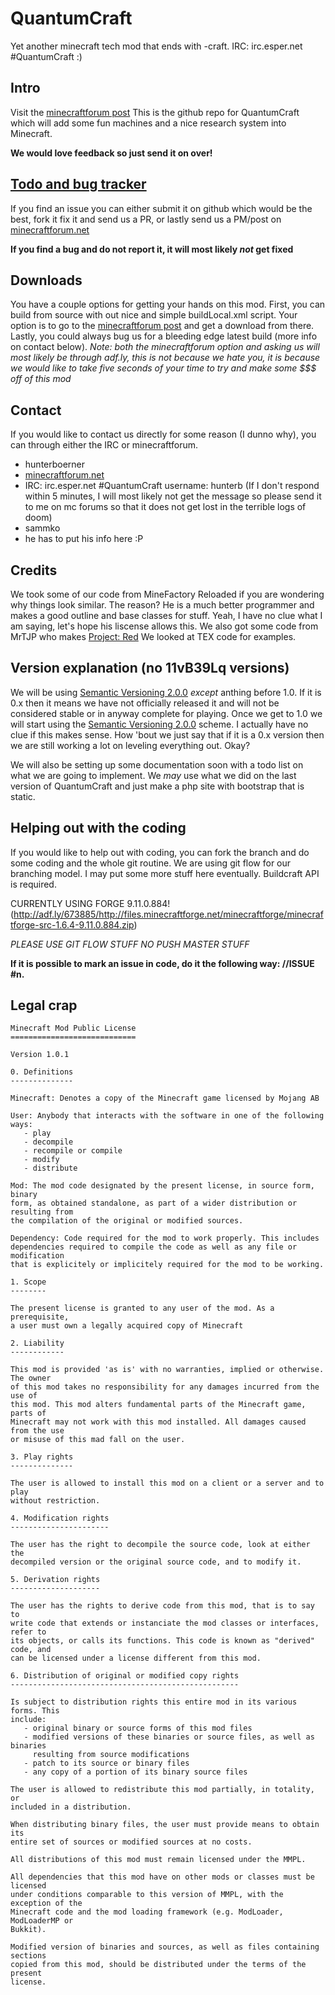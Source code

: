 # QuantumCraft

Yet another minecraft tech mod that ends with -craft.
IRC: irc.esper.net #QuantumCraft :)

## Intro
Visit the [minecraftforum post](http://www.minecraftforum.net/topic/1891103-162-quantumcraft-wip/)
This is the github repo for QuantumCraft which will add some fun machines and a nice research system into Minecraft.

**We would love feedback so just send it on over!**

## [Todo and bug tracker](https://github.com/QuantumCraft/QuantumCraft/issues?state=open)

If you find an issue you can either submit it on github which would be the best, fork it fix it and send us a PR, or lastly send us a PM/post on [minecraftforum.net](http://www.minecraftforum.net/user/1122448-hunterboerner/)

**If you find a bug and do not report it, it will most likely _not_ get fixed**

## Downloads

You have a couple options for getting your hands on this mod. First, you can build from source with out nice and simple buildLocal.xml script.
Your option is to go to the [minecraftforum post](http://www.minecraftforum.net/topic/1891103-162-quantumcraft-wip/) and get a download from there.
Lastly, you could always bug us for a bleeding edge latest build (more info on contact below). _Note: both the minecraftforum option and asking us will most likely be through adf.ly, this is not because we hate you, it is because we would like to take five seconds of your time to try and make some $$$ off of this mod_

## Contact

If you would like to contact us directly for some reason (I dunno why), you can through either the IRC or minecraftforum.

 - hunterboerner
  - [minecraftforum.net](http://www.minecraftforum.net/user/1122448-hunterboerner/)
  - IRC: irc.esper.net #QuantumCraft username: hunterb (If I don't respond within 5 minutes, I will most likely not get the message so please send it to me on mc forums so that it does not get lost in the terrible logs of doom)
 - sammko
  - he has to put his info here :P

## Credits

We took some of our code from MineFactory Reloaded if you are wondering why things look similar. The reason? He is a much better programmer and makes a good outline and base classes for stuff. Yeah, I have no clue what I am saying, let's hope his liscense allows this.
We also got some code from MrTJP who makes [Project: Red](https://github.com/MrTJP/ProjectRed)
We looked at TEX code for examples.


## Version explanation (no 11vB39Lq versions)

We will be using [Semantic Versioning 2.0.0](http://semver.org/) _except_ anthing before 1.0. If it is 0.x then it means we have not officially released it and will not be considered stable or in anyway complete for playing. Once we get to 1.0 we will start using the [Semantic Versioning 2.0.0](http://semver.org/) scheme. I actually have no clue if this makes sense. How 'bout we just say that if it is a 0.x version then we are still working a lot on leveling everything out. Okay?

We will also be setting up some documentation soon with a todo list on what we are going to implement. We _may_ use what we did on the last version of QuantumCraft and just make a php site with bootstrap that is static.

## Helping out with the coding

If you would like to help out with coding, you can fork the branch and do some coding and the whole git routine. We are using git flow for our branching model. I may put some more stuff here eventually.
Buildcraft API is required.

CURRENTLY USING FORGE 9.11.0.884! (http://adf.ly/673885/http://files.minecraftforge.net/minecraftforge/minecraftforge-src-1.6.4-9.11.0.884.zip)

_PLEASE USE GIT FLOW STUFF NO PUSH MASTER STUFF_

**If it is possible to mark an issue in code, do it the following way: //ISSUE #n.**

## Legal crap

	Minecraft Mod Public License
	============================

	Version 1.0.1

	0. Definitions
	--------------

	Minecraft: Denotes a copy of the Minecraft game licensed by Mojang AB

	User: Anybody that interacts with the software in one of the following ways:
	   - play
	   - decompile
	   - recompile or compile
	   - modify
	   - distribute

	Mod: The mod code designated by the present license, in source form, binary
	form, as obtained standalone, as part of a wider distribution or resulting from
	the compilation of the original or modified sources.

	Dependency: Code required for the mod to work properly. This includes 
	dependencies required to compile the code as well as any file or modification
	that is explicitely or implicitely required for the mod to be working.

	1. Scope
	--------

	The present license is granted to any user of the mod. As a prerequisite, 
	a user must own a legally acquired copy of Minecraft

	2. Liability
	------------

	This mod is provided 'as is' with no warranties, implied or otherwise. The owner
	of this mod takes no responsibility for any damages incurred from the use of
	this mod. This mod alters fundamental parts of the Minecraft game, parts of
	Minecraft may not work with this mod installed. All damages caused from the use
	or misuse of this mad fall on the user.

	3. Play rights
	--------------

	The user is allowed to install this mod on a client or a server and to play 
	without restriction.

	4. Modification rights
	----------------------

	The user has the right to decompile the source code, look at either the 
	decompiled version or the original source code, and to modify it.

	5. Derivation rights
	--------------------

	The user has the rights to derive code from this mod, that is to say to
	write code that extends or instanciate the mod classes or interfaces, refer to
	its objects, or calls its functions. This code is known as "derived" code, and 
	can be licensed under a license different from this mod.

	6. Distribution of original or modified copy rights
	---------------------------------------------------

	Is subject to distribution rights this entire mod in its various forms. This
	include:
	   - original binary or source forms of this mod files
	   - modified versions of these binaries or source files, as well as binaries
	     resulting from source modifications
	   - patch to its source or binary files
	   - any copy of a portion of its binary source files

	The user is allowed to redistribute this mod partially, in totality, or 
	included in a distribution.

	When distributing binary files, the user must provide means to obtain its 
	entire set of sources or modified sources at no costs.

	All distributions of this mod must remain licensed under the MMPL.

	All dependencies that this mod have on other mods or classes must be licensed
	under conditions comparable to this version of MMPL, with the exception of the
	Minecraft code and the mod loading framework (e.g. ModLoader, ModLoaderMP or
	Bukkit).

	Modified version of binaries and sources, as well as files containing sections
	copied from this mod, should be distributed under the terms of the present
	license.




